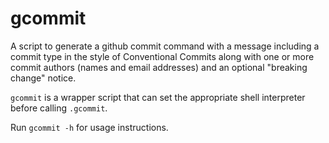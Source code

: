 # gcommit

A script to generate a github commit command with a message including a commit type in the style of Conventional Commits along with one or more commit authors (names and email addresses) and an optional "breaking change" notice. 

```gcommit``` is a wrapper script that can set the appropriate shell interpreter before calling ```.gcommit```. 

Run ```gcommit -h``` for usage instructions. 